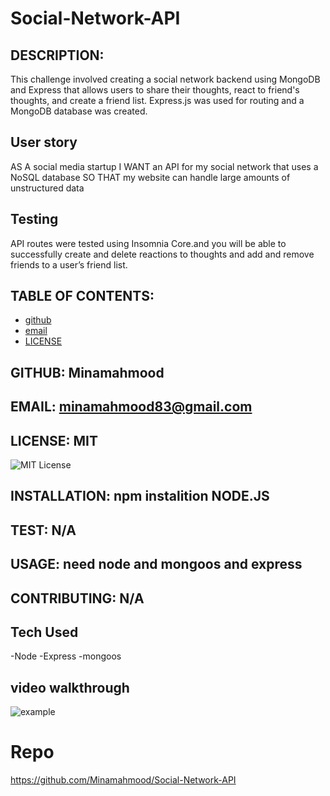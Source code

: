 # Social-Network-API

## DESCRIPTION:

This challenge involved creating a social network backend using MongoDB and Express that allows users to share their thoughts, react to friend's thoughts, and create a friend list. Express.js was used for routing and a MongoDB database was created.

## User story

AS A social media startup I WANT an API for my social network that uses a NoSQL database SO THAT my website can handle large amounts of unstructured data

## Testing

API routes were tested using Insomnia Core.and you will be able to successfully create and delete reactions to thoughts and add and remove friends to a user’s friend list.

## TABLE OF CONTENTS:

- [github](#GITHUB)
- [email](#EMAIL)
- [LICENSE](#LICENSE)

## GITHUB: Minamahmood

## EMAIL: minamahmood83@gmail.com

## LICENSE: MIT

![MIT License](https://img.shields.io/badge/License-MIT-Green)

## INSTALLATION: npm instalition NODE.JS

## TEST: N/A

## USAGE: need node and mongoos and express

## CONTRIBUTING: N/A

## Tech Used

-Node
-Express
-mongoos

## video walkthrough

![example](https://user-images.githubusercontent.com/56496370/121313322-216a8280-c8bb-11eb-9fe1-ccf791d52611.gif)

# Repo

https://github.com/Minamahmood/Social-Network-API
